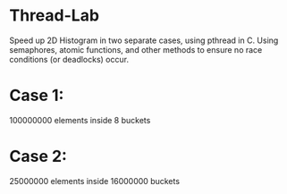 # Thread-Lab
Speed up 2D Histogram in two separate cases, using pthread in C.
Using semaphores, atomic functions, and other methods to ensure no race conditions (or deadlocks) occur.

# Case 1:
100000000 elements inside 8 buckets

# Case 2:
25000000 elements inside 16000000 buckets

